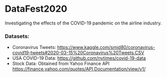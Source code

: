 # DataFest2020

Investigating the effects of the COVID-19 pandemic on the airline industry.  
### Datasets:  
- Coronavirus Tweets: https://www.kaggle.com/smid80/coronavirus-covid19-tweets#2020-03-15%20Coronavirus%20Tweets.CSV  
- USA COVID-19 Data: https://github.com/nytimes/covid-19-data  
- Stock Data: Obtained from Yahoo Finance API https://finance.yahoo.com/quotes/API,Documentation/view/v1/
